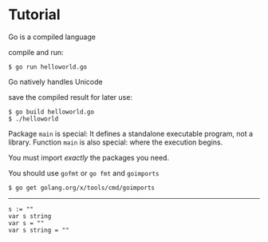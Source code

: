 # Tutorial

Go is a compiled language

compile and run:

    $ go run helloworld.go

Go natively handles Unicode

save the compiled result for later use:

    $ go build helloworld.go
    $ ./helloworld

Package `main` is special: It defines a standalone executable program, not a library.
Function `main` is also special: where the execution begins.

You must import *exactly* the packages you need.

You should use `gofmt` or `go fmt` and `goimports`

    $ go get golang.org/x/tools/cmd/goimports

---

    s := ""
    var s string
    var s = ""
    var s string = ""

